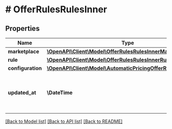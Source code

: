 # # OfferRulesRulesInner

## Properties

Name | Type | Description | Notes
------------ | ------------- | ------------- | -------------
**marketplace** | [**\OpenAPI\Client\Model\OfferRulesRulesInnerMarketplace**](OfferRulesRulesInnerMarketplace.md) |  |
**rule** | [**\OpenAPI\Client\Model\OfferRulesRulesInnerRule**](OfferRulesRulesInnerRule.md) |  |
**configuration** | [**\OpenAPI\Client\Model\AutomaticPricingOfferRuleConfiguration**](AutomaticPricingOfferRuleConfiguration.md) |  | [optional]
**updated_at** | **\DateTime** | The date the rule assignment to offer.marketplace was last modified in ISO 8601 format. |

[[Back to Model list]](../../README.md#models) [[Back to API list]](../../README.md#endpoints) [[Back to README]](../../README.md)
